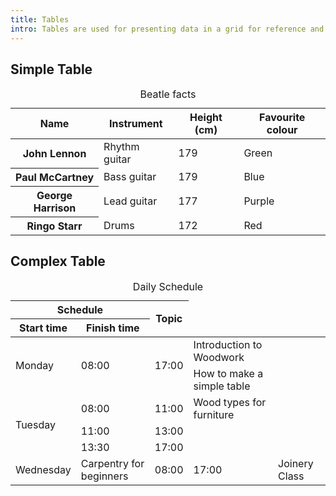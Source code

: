 ```yaml
---
title: Tables
intro: Tables are used for presenting data in a grid for reference and comparison.
---
```


<h2>Simple Table</h2>

<table>
    <caption>Beatle facts</caption>
    <thead>
        <tr>
            <th scope="col">Name</th>
            <th scope="col">Instrument</th>
            <th scope="col">Height (cm)</th>
            <th scope="col">Favourite colour</th>
        </tr>
    </thead>
    <tbody>
        <tr>
            <th scope="row">John Lennon</th>
            <td>Rhythm guitar</td>
            <td>179</td>
            <td>Green</td>
        </tr>
        <tr>
            <th scope="row">Paul McCartney</th>
            <td>Bass guitar</td>
            <td>179</td>
            <td>Blue</td>
        </tr>
        <tr>
            <th scope="row">George Harrison</th>
            <td>Lead guitar</td>
            <td>177</td>
            <td>Purple</td>
        </tr>
        <tr>
            <th scope="row">Ringo Starr</th>
            <td>Drums</td>
            <td>172</td>
            <td>Red</td>
        </tr>
    </tbody>
</table>

<h2>Complex Table</h2>

<table>
<caption>Daily Schedule</caption>
<thead>
<tr>
<th colspan="2">Schedule</th>
<th rowspan="2">Topic</th>
</tr>
<tr>
<th>Start time</th>
<th>Finish time</th>
</tr>
</thead>
<tbody>
<tr>
<td rowspan="2">Monday</td>
<td rowspan="2">08:00</td>
<td rowspan="2">17:00</td>
<td>Introduction to Woodwork</td>
</tr>
<tr>
<td>How to make a simple table</td>
</tr>
<tr>
<td rowspan="4">Tuesday</td>
<td>08:00</td>
<td>11:00</td>
<td>Wood types for furniture</td>
</tr>
<tr>
<td>11:00</td>
<td>13:00</td>
</tr>
<tr>
<td>13:30</td>
<td>17:00</td>
</tr>
<tr>
<td rowspan="2">Carpentry for beginners</td>
</tr>
<tr>
<td>Wednesday</td>
<td>08:00</td>
<td>17:00</td>
<td>Joinery Class</td>
</tr>
</tbody>

